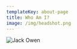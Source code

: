 ```yaml
---
templateKey: about-page
title: Who Am I?
image: /img/headshot.png
---
```

![Jack Owen](/img/headshot.png "Jack Owen")
